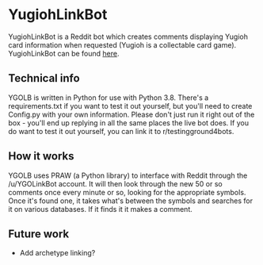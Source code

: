 # YugiohLinkBot
YugiohLinkBot is a Reddit bot which creates comments displaying Yugioh card information when requested (Yugioh is a collectable card game). YugiohLinkBot can be found [here](https://www.reddit.com/user/YGOLinkBot).

## Technical info
YGOLB is written in Python for use with Python 3.8. There's a requirements.txt if you want to test it out yourself, but you'll need to create Config.py with your own information. Please don't just run it right out of the box - you'll end up replying in all the same places the live bot does. If you do want to test it out yourself, you can link it to r/testingground4bots.

## How it works
YGOLB uses PRAW (a Python library) to interface with Reddit through the /u/YGOLinkBot account. It will then look through the new 50 or so comments once every minute or so, looking for the appropriate symbols. Once it's found one, it takes what's between the symbols and searches for it on various databases. If it finds it it makes a comment.

## Future work
- Add archetype linking?